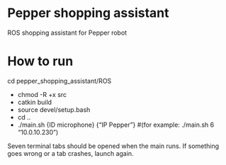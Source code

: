 # Pepper shopping assistant
ROS shopping assistant for Pepper robot

# How to run
cd pepper_shopping_assistant/ROS
* chmod -R +x src
* catkin build
* source devel/setup.bash
* cd ..
* ./main.sh {ID microphone} {“IP Pepper”} 
#(for example: ./main.sh 6 “10.0.10.230”)

Seven terminal tabs should be opened when the main runs. If something goes wrong or a tab crashes, launch again.
